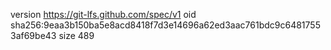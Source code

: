 version https://git-lfs.github.com/spec/v1
oid sha256:9eaa3b150ba5e8acd8418f7d3e14696a62ed3aac761bdc9c64817553af69be43
size 489
